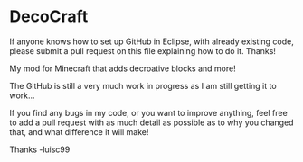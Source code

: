 DecoCraft
=========

If anyone knows how to set up GitHub in Eclipse, with already existing code, please submit a pull request on this
file explaining how to do it. Thanks!

My mod for Minecraft that adds decroative blocks and more!

The GitHub is still a very much work in progress as I am still getting it to work...

If you find any bugs in my code, or you want to improve anything, feel free to add a pull request with as much detail
as possible as to why you changed that, and what difference it will make!

Thanks
-luisc99
